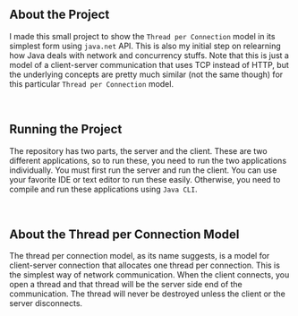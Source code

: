 ## About the Project

I made this small project to show the `Thread per Connection` model in its simplest form using `java.net` API. This is also my initial step on relearning how Java deals with network and concurrency stuffs. Note that this is just a model of a client-server communication that uses TCP instead of HTTP, but the underlying concepts are pretty much similar (not the same though) for this particular `Thread per Connection` model.

<br>

## Running the Project

The repository has two parts, the server and the client. These are two different applications, so to run these, you need to run the two applications individually. You must first run the server and run the client. You can use your favorite IDE or text editor to run these easily. Otherwise, you need to compile and run these applications using `Java CLI`.

<br>

## About the Thread per Connection Model

The thread per connection model, as its name suggests, is a model for client-server connection that allocates one thread per connection. This is the simplest way of network communication. When the client connects, you open a thread and that thread will be the server side end of the communication. The thread will never be destroyed unless the client or the server disconnects. 